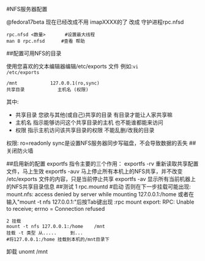 #NFS服务器配置

@fedora17beta
现在已经改成不用 imapXXXX的了
改成 守护进程rpc.nfsd
 
	rpc.nfsd <数量>		#设置最大线程
	man 8 rpc.nfsd 		#查看 帮助
##配置可用NFS的目录

使用您喜欢的文本编辑器编辑/etc/exports 文件
例如:<code>vi /etc/exports</code>

	/mnt			127.0.0.1(ro,sync)
	共享目录			主机名	(权限)  
其中:

* 共享目录	您欲与其他(或自己)共享的目录		有目录才能让人家共享嘛
* 主机名	指示能够访问这个共享目录的主机		也不能谁都能来访问
* 权限	指示主机访问该共享目录的权限		不能乱删/改我的目录

	
权限:
ro=readonly
sync是设置NFS服务器同步写磁盘，不会导致数据的丢失
##关闭防火墙

##启用新的配置
exportfs 指令主要的三个作用：
exportfs -rv   重新读取共享配置文件，马上生效
exportfs -auv  马上停止所有本机上的NFS共享，并不改变 /etc/exports 文件的内容，只是当前停止共享
exportfs -av   显示所有当前机器上的NFS共享目录信息
##测试
	1
	rpc.mountd			#启动
	否则在下一步挂载可能出现:
		mount.nfs: access denied by server while mounting 127.0.0.1:/home
	或者在输入"mount -t nfs 127.0.0.1:"后按Tab键出现
		:rpc mount export: RPC: Unable to receive; errno = Connection refused
	
	2 挂载
	mount -t nfs 127.0.0.1:/home 	/mnt
	挂载 -t 类型 从.....		到...
	#将127.0.0.1:/home 挂载到本机的/mnt目录下

卸载 unomt /mnt


